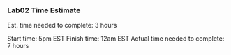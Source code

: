 ### Lab02 Time Estimate

Est. time needed to complete: 3 hours

Start time: 5pm EST
Finish time: 12am EST
Actual time needed to complete: 7 hours